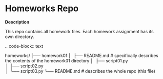 Homeworks Repo
================
**Description**

This repo contains all homework files. Each homework assignment has its own directory. 

.. code-block:: text

   homeworks/
   ├── homework01
   │   ├── README.md # specifically describes the contents of the homework01 directory
   │   ├── script01.py          
   │   ├── script02.py         
   │   └── script03.py
   └── README.md              # describes the whole repo (this file)

